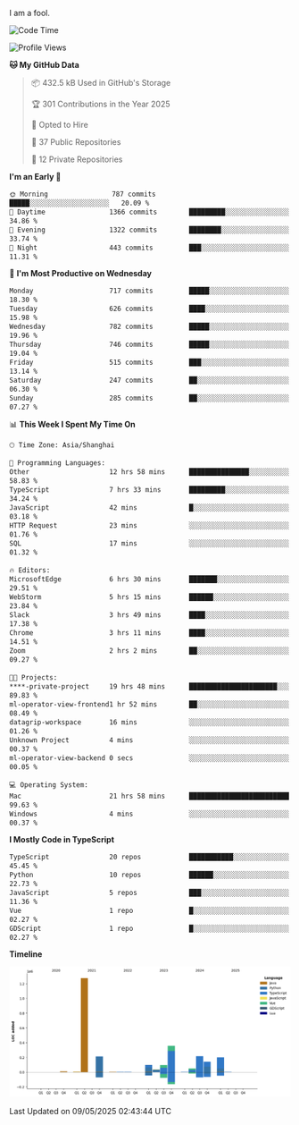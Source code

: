 I am a fool.

<!--START_SECTION:waka-->
![Code Time](http://img.shields.io/badge/Code%20Time-2%2C988%20hrs%2048%20mins-blue)

![Profile Views](http://img.shields.io/badge/Profile%20Views-2-blue)

**🐱 My GitHub Data** 

> 📦 432.5 kB Used in GitHub's Storage 
 > 
> 🏆 301 Contributions in the Year 2025
 > 
> 💼 Opted to Hire
 > 
> 📜 37 Public Repositories 
 > 
> 🔑 12 Private Repositories 
 > 
**I'm an Early 🐤** 

```text
🌞 Morning                787 commits         █████░░░░░░░░░░░░░░░░░░░░   20.09 % 
🌆 Daytime                1366 commits        █████████░░░░░░░░░░░░░░░░   34.86 % 
🌃 Evening                1322 commits        ████████░░░░░░░░░░░░░░░░░   33.74 % 
🌙 Night                  443 commits         ███░░░░░░░░░░░░░░░░░░░░░░   11.31 % 
```
📅 **I'm Most Productive on Wednesday** 

```text
Monday                   717 commits         █████░░░░░░░░░░░░░░░░░░░░   18.30 % 
Tuesday                  626 commits         ████░░░░░░░░░░░░░░░░░░░░░   15.98 % 
Wednesday                782 commits         █████░░░░░░░░░░░░░░░░░░░░   19.96 % 
Thursday                 746 commits         █████░░░░░░░░░░░░░░░░░░░░   19.04 % 
Friday                   515 commits         ███░░░░░░░░░░░░░░░░░░░░░░   13.14 % 
Saturday                 247 commits         ██░░░░░░░░░░░░░░░░░░░░░░░   06.30 % 
Sunday                   285 commits         ██░░░░░░░░░░░░░░░░░░░░░░░   07.27 % 
```


📊 **This Week I Spent My Time On** 

```text
🕑︎ Time Zone: Asia/Shanghai

💬 Programming Languages: 
Other                    12 hrs 58 mins      ███████████████░░░░░░░░░░   58.83 % 
TypeScript               7 hrs 33 mins       █████████░░░░░░░░░░░░░░░░   34.24 % 
JavaScript               42 mins             █░░░░░░░░░░░░░░░░░░░░░░░░   03.18 % 
HTTP Request             23 mins             ░░░░░░░░░░░░░░░░░░░░░░░░░   01.76 % 
SQL                      17 mins             ░░░░░░░░░░░░░░░░░░░░░░░░░   01.32 % 

🔥 Editors: 
MicrosoftEdge            6 hrs 30 mins       ███████░░░░░░░░░░░░░░░░░░   29.51 % 
WebStorm                 5 hrs 15 mins       ██████░░░░░░░░░░░░░░░░░░░   23.84 % 
Slack                    3 hrs 49 mins       ████░░░░░░░░░░░░░░░░░░░░░   17.38 % 
Chrome                   3 hrs 11 mins       ████░░░░░░░░░░░░░░░░░░░░░   14.51 % 
Zoom                     2 hrs 2 mins        ██░░░░░░░░░░░░░░░░░░░░░░░   09.27 % 

🐱‍💻 Projects: 
****-private-project     19 hrs 48 mins      ██████████████████████░░░   89.83 % 
ml-operator-view-frontend1 hr 52 mins        ██░░░░░░░░░░░░░░░░░░░░░░░   08.49 % 
datagrip-workspace       16 mins             ░░░░░░░░░░░░░░░░░░░░░░░░░   01.26 % 
Unknown Project          4 mins              ░░░░░░░░░░░░░░░░░░░░░░░░░   00.37 % 
ml-operator-view-backend 0 secs              ░░░░░░░░░░░░░░░░░░░░░░░░░   00.05 % 

💻 Operating System: 
Mac                      21 hrs 58 mins      █████████████████████████   99.63 % 
Windows                  4 mins              ░░░░░░░░░░░░░░░░░░░░░░░░░   00.37 % 
```

**I Mostly Code in TypeScript** 

```text
TypeScript               20 repos            ███████████░░░░░░░░░░░░░░   45.45 % 
Python                   10 repos            ██████░░░░░░░░░░░░░░░░░░░   22.73 % 
JavaScript               5 repos             ███░░░░░░░░░░░░░░░░░░░░░░   11.36 % 
Vue                      1 repo              █░░░░░░░░░░░░░░░░░░░░░░░░   02.27 % 
GDScript                 1 repo              █░░░░░░░░░░░░░░░░░░░░░░░░   02.27 % 
```



**Timeline**

![Lines of Code chart](https://raw.githubusercontent.com/VeejaLiu/VeejaLiu/master/assets/bar_graph.png)


 Last Updated on 09/05/2025 02:43:44 UTC
<!--END_SECTION:waka-->
